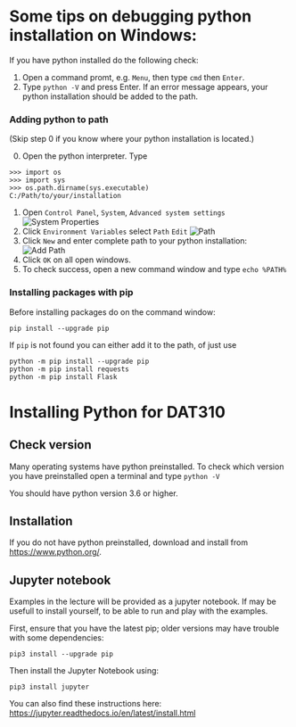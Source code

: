 # Some tips on debugging python installation on Windows:

If you have python installed do the following check:
1. Open a command promt, e.g. `Menu`, then type `cmd` then `Enter`.
2. Type `python -V` and press Enter. If an error message appears, your python installation should be added to the path. 

### Adding python to path

(Skip step 0 if you know where your python installation is located.)

0. Open the python interpreter. Type 
```
>>> import os
>>> import sys
>>> os.path.dirname(sys.executable)
C:/Path/to/your/installation
``` 
1. Open `Control Panel`, `System`, `Advanced system settings`
![System Properties](https://matthewhorne.me/wp-content/uploads/2016/04/windows-system-properties.png)
2. Click `Environment Variables` select `Path` `Edit`
![Path](https://matthewhorne.me/wp-content/uploads/2016/04/windows-system-variables-path.png)
3. Click `New` and enter complete path to your python installation:
![Add Path](https://matthewhorne.me/wp-content/uploads/2016/04/add-new-enviroment-variable.png)
4. Click `OK` on all open windows.
5. To check success, open a new command window and type `echo %PATH%`

### Installing packages with pip
Before installing packages do on the command window:
```
pip install --upgrade pip
```

If `pip` is not found you can either add it to the path, of just use
```
python -m pip install --upgrade pip
python -m pip install requests
python -m pip install Flask
```

# Installing Python for DAT310

## Check version
Many operating systems have python preinstalled. 
To check which version you have preinstalled open a terminal and type
```python -V```

You should have python version 3.6 or higher.

## Installation
If you do not have python preinstalled, download and install from https://www.python.org/.

## Jupyter notebook
Examples in the lecture will be provided as a jupyter notebook.
If may be usefull to install yourself, to be able to run and play with the examples.

First, ensure that you have the latest pip; older versions may have trouble with some dependencies:
```
pip3 install --upgrade pip
```

Then install the Jupyter Notebook using:
```
pip3 install jupyter
```

You can also find these instructions here: https://jupyter.readthedocs.io/en/latest/install.html
